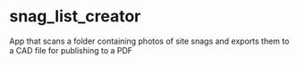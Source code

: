 # snag_list_creator
App that scans a folder containing photos of site snags and exports them to a CAD file for publishing to a PDF
